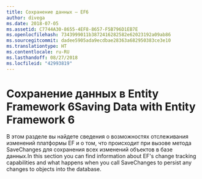 ```yaml
---
title: Сохранение данных — EF6
author: divega
ms.date: 2018-07-05
ms.assetid: C7744A30-8655-4EF8-8657-F5B796D1EB7E
ms.openlocfilehash: 7343999011b3872416282582e62023192a09ab86
ms.sourcegitcommit: dadee5905ada9ecdbae28363a682950383ce3e10
ms.translationtype: HT
ms.contentlocale: ru-RU
ms.lasthandoff: 08/27/2018
ms.locfileid: "42993819"
---
```

# <a name="saving-data-with-entity-framework-6"></a><span data-ttu-id="29f4f-102">Сохранение данных в Entity Framework 6</span><span class="sxs-lookup"><span data-stu-id="29f4f-102">Saving Data with Entity Framework 6</span></span>

<span data-ttu-id="29f4f-103">В этом разделе вы найдете сведения о возможностях отслеживания изменений платформы EF и о том, что происходит при вызове метода SaveChanges для сохранения всех изменений объектов в базе данных.</span><span class="sxs-lookup"><span data-stu-id="29f4f-103">In this section you can find information about EF's change tracking capabilities and what happens when you call SaveChanges to persist any changes to objects into the database.</span></span>
